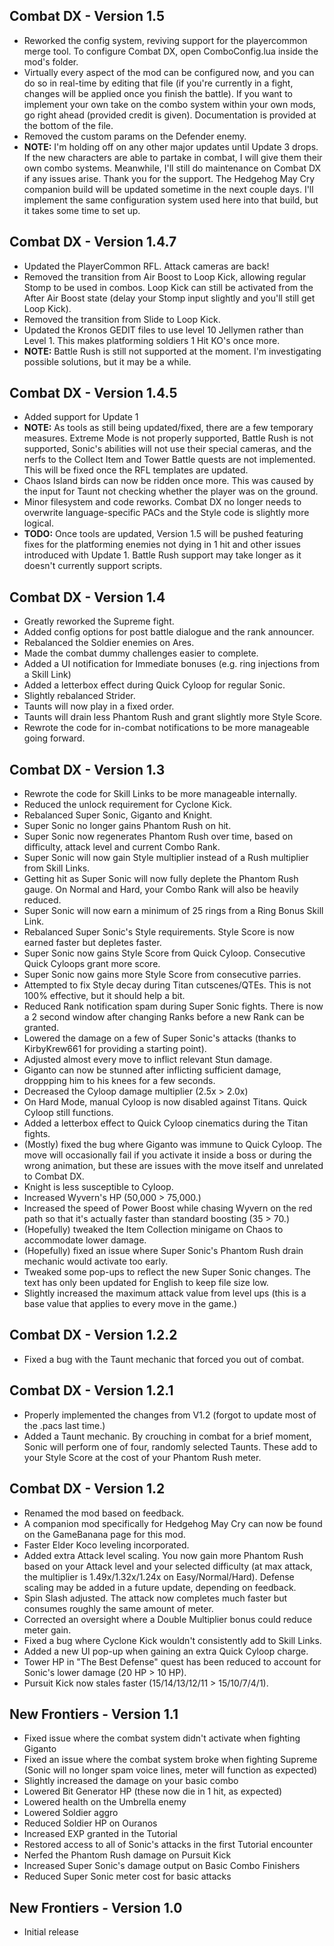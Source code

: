 ## Combat DX - Version 1.5
- Reworked the config system, reviving support for the playercommon merge tool. To configure Combat DX, open ComboConfig.lua inside the mod's folder.
- Virtually every aspect of the mod can be configured now, and you can do so in real-time by editing that file (if you're currently in a fight, changes will be applied once you finish the battle). If you want to implement your own take on the combo system within your own mods, go right ahead (provided credit is given). Documentation is provided at the bottom of the file.
- Removed the custom params on the Defender enemy.
- **NOTE:** I'm holding off on any other major updates until Update 3 drops. If the new characters are able to partake in combat, I will give them their own combo systems. Meanwhile, I'll still do maintenance on Combat DX if any issues arise. Thank you for the support.
The Hedgehog May Cry companion build will be updated sometime in the next couple days. I'll implement the same configuration system used here into that build, but it takes some time to set up.

## Combat DX - Version 1.4.7
- Updated the PlayerCommon RFL. Attack cameras are back!
- Removed the transition from Air Boost to Loop Kick, allowing regular Stomp to be used in combos. Loop Kick can still be activated from the After Air Boost state (delay your Stomp input slightly and you'll still get Loop Kick).
- Removed the transition from Slide to Loop Kick.
- Updated the Kronos GEDIT files to use level 10 Jellymen rather than Level 1. This makes platforming soldiers 1 Hit KO's once more.
- **NOTE:** Battle Rush is still not supported at the moment. I'm investigating possible solutions, but it may be a while.

## Combat DX - Version 1.4.5
- Added support for Update 1
- **NOTE:** As tools as still being updated/fixed, there are a few temporary measures. Extreme Mode is not properly supported, Battle Rush is not supported, Sonic's abilities will not use their special cameras, and the nerfs to the Collect Item and Tower Battle quests are not implemented. This will be fixed once the RFL templates are updated.
- Chaos Island birds can now be ridden once more. This was caused by the input for Taunt not checking whether the player was on the ground.
- Minor filesystem and code reworks. Combat DX no longer needs to overwrite language-specific PACs and the Style code is slightly more logical.
- **TODO:** Once tools are updated, Version 1.5 will be pushed featuring fixes for the platforming enemies not dying in 1 hit and other issues introduced with Update 1. Battle Rush support may take longer as it doesn't currently support scripts.


## Combat DX - Version 1.4
- Greatly reworked the Supreme fight.
- Added config options for post battle dialogue and the rank announcer.
- Rebalanced the Soldier enemies on Ares.
- Made the combat dummy challenges easier to complete.
- Added a UI notification for Immediate bonuses (e.g. ring injections from a Skill Link)
- Added a letterbox effect during Quick Cyloop for regular Sonic.
- Slightly rebalanced Strider.
- Taunts will now play in a fixed order.
- Taunts will drain less Phantom Rush and grant slightly more Style Score.
- Rewrote the code for in-combat notifications to be more manageable going forward.


## Combat DX - Version 1.3
- Rewrote the code for Skill Links to be more manageable internally.
- Reduced the unlock requirement for Cyclone Kick.
- Rebalanced Super Sonic, Giganto and Knight.
- Super Sonic no longer gains Phantom Rush on hit.
- Super Sonic now regenerates Phantom Rush over time, based on difficulty, attack level and current Combo Rank.
- Super Sonic will now gain Style multiplier instead of a Rush multiplier from Skill Links.
- Getting hit as Super Sonic will now fully deplete the Phantom Rush gauge. On Normal and Hard, your Combo Rank will also be heavily reduced.
- Super Sonic will now earn a minimum of 25 rings from a Ring Bonus Skill Link.
- Rebalanced Super Sonic's Style requirements. Style Score is now earned faster but depletes faster.
- Super Sonic now gains Style Score from Quick Cyloop. Consecutive Quick Cyloops grant more score.
- Super Sonic now gains more Style Score from consecutive parries.
- Attempted to fix Style decay during Titan cutscenes/QTEs. This is not 100% effective, but it should help a bit.
- Reduced Rank notification spam during Super Sonic fights. There is now a 2 second window after changing Ranks before a new Rank can be granted.
- Lowered the damage on a few of Super Sonic's attacks (thanks to KirbyKrew661 for providing a starting point).
- Adjusted almost every move to inflict relevant Stun damage.
- Giganto can now be stunned after inflicting sufficient damage, droppping him to his knees for a few seconds.
- Decreased the Cyloop damage multiplier (2.5x > 2.0x)
- On Hard Mode, manual Cyloop is now disabled against Titans. Quick Cyloop still functions.
- Added a letterbox effect to Quick Cyloop cinematics during the Titan fights.
- (Mostly) fixed the bug where Giganto was immune to Quick Cyloop. The move will occasionally fail if you activate it inside a boss or during the wrong animation, but these are issues with the move itself and unrelated to Combat DX.
- Knight is less susceptible to Cyloop.
- Increased Wyvern's HP (50,000 > 75,000.)
- Increased the speed of Power Boost while chasing Wyvern on the red path so that it's actually faster than standard boosting (35 > 70.)
- (Hopefully) tweaked the Item Collection minigame on Chaos to accommodate lower damage.
- (Hopefully) fixed an issue where Super Sonic's Phantom Rush drain mechanic would activate too early.
- Tweaked some pop-ups to reflect the new Super Sonic changes. The text has only been updated for English to keep file size low.
- Slightly increased the maximum attack value from level ups (this is a base value that applies to every move in the game.)

## Combat DX - Version 1.2.2
- Fixed a bug with the Taunt mechanic that forced you out of combat.

## Combat DX - Version 1.2.1
- Properly implemented the changes from V1.2 (forgot to update most of the .pacs last time.)
- Added a Taunt mechanic. By crouching in combat for a brief moment, Sonic will perform one of four, randomly selected Taunts. These add to your Style Score at the cost of your Phantom Rush meter.

## Combat DX - Version 1.2
- Renamed the mod based on feedback.
- A companion mod specifically for Hedgehog May Cry can now be found on the GameBanana page for this mod.
- Faster Elder Koco leveling incorporated.
- Added extra Attack level scaling. You now gain more Phantom Rush based on your Attack level and your selected difficulty (at max attack, the multiplier is 1.49x/1.32x/1.24x on Easy/Normal/Hard). Defense scaling may be added in a future update, depending on feedback.
- Spin Slash adjusted. The attack now completes much faster but consumes roughly the same amount of meter.
- Corrected an oversight where a Double Multiplier bonus could reduce meter gain.
- Fixed a bug where Cyclone Kick wouldn't consistently add to Skill Links.
- Added a new UI pop-up when gaining an extra Quick Cyloop charge.
- Tower HP in "The Best Defense" quest has been reduced to account for Sonic's lower damage (20 HP > 10 HP).
- Pursuit Kick now stales faster (15/14/13/12/11 > 15/10/7/4/1).

## New Frontiers - Version 1.1
- Fixed issue where the combat system didn't activate when fighting Giganto
- Fixed an issue where the combat system broke when fighting Supreme (Sonic will no longer spam voice lines, meter will function as expected)
- Slightly increased the damage on your basic combo
- Lowered Bit Generator HP (these now die in 1 hit, as expected)
- Lowered health on the Umbrella enemy
- Lowered Soldier aggro
- Reduced Soldier HP on Ouranos
- Increased EXP granted in the Tutorial
- Restored access to all of Sonic's attacks in the first Tutorial encounter
- Nerfed the Phantom Rush damage on Pursuit Kick
- Increased Super Sonic's damage output on Basic Combo Finishers
- Reduced Super Sonic meter cost for basic attacks

## New Frontiers - Version 1.0
- Initial release